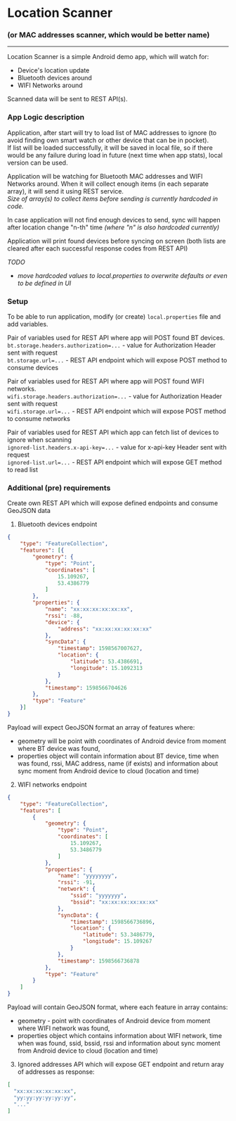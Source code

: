 # Location Scanner
### (or MAC addresses scanner, which would be better name)    
___  
Location Scanner is a simple Android demo app, which will watch for:
* Device's location update
* Bluetooth devices around
* WIFI Networks around  
  
Scanned data will be sent to REST API(s).


### App Logic description

Application, after start will try to load list of MAC addresses to ignore (to avoid finding own smart watch or other device that can be in pocket).  
If list will be loaded successfully, it will be saved in local file, so if there would be any failure during load in future (next time when app stats), local version can be used.

Application will be watching for Bluetooth MAC addresses and WIFI Networks around. When it will collect enough items (in each separate array), it will send it using REST service.  
*Size of array(s) to collect items before sending is currently hardcoded in code.*

In case application will not find enough devices to send, sync will happen after location change "n-th" time *(where "n" is also hardcoded currently)*

Application will print found devices before syncing on screen (both lists are cleared after each successful response codes from REST API)  


*TODO*  
* *move hardcoded values to local.properties to overwrite defaults or even to be defined in UI*  

### Setup

To be able to run application, modify (or create) `local.properties` file and add variables.

Pair of variables used for REST API where app will POST found BT devices.   
`bt.storage.headers.authorization=...` - value for Authorization Header sent with request  
`bt.storage.url=...` - REST API endpoint which will expose POST method to consume devices  

Pair of variables used for REST API where app will POST found WIFI networks.         
`wifi.storage.headers.authorization=...` - value for Authorization Header sent with request  
`wifi.storage.url=...` - REST API endpoint which will expose POST method to consume networks  

Pair of variables used for REST API which app can fetch list of devices to ignore when scanning  
`ignored-list.headers.x-api-key=...` - value for x-api-key Header sent with request  
`ignored-list.url=...` - REST API endpoint which will expose GET method to read list  


### Additional (pre) requirements
Create own REST API which will expose defined endpoints and consume GeoJSON data

1. Bluetooth devices endpoint
```json
{
    "type": "FeatureCollection",
    "features": [{
        "geometry": {
            "type": "Point",
            "coordinates": [
                15.109267,
                53.4386779
            ]
        },
        "properties": {
            "name": "xx:xx:xx:xx:xx:xx",
            "rssi": -88,
            "device": {
                "address": "xx:xx:xx:xx:xx:xx"
            },
            "syncData": {
                "timestamp": 1598567007627,
                "location": {
                    "latitude": 53.4386691,
                    "longitude": 15.1092313
                }
            },
            "timestamp": 1598566704626
        },
        "type": "Feature"
    }]
}
```
Payload will expect GeoJSON format an array of features where: 
* geometry will be point with coordinates of Android device from moment where BT device was found, 
* properties object will contain information about BT device, time when was found, rssi, MAC address, name (if exists) and information about sync moment from Android device to cloud (location and time)

2. WIFI networks endpoint
```json
{
    "type": "FeatureCollection",
    "features": [
        {
            "geometry": {
                "type": "Point",
                "coordinates": [
                    15.109267,
                    53.3486779
                ]
            },
            "properties": {
                "name": "yyyyyyyy",
                "rssi": -91,
                "network": {
                    "ssid": "yyyyyyy",
                    "bssid": "xx:xx:xx:xx:xx:xx"
                },
                "syncData": {
                    "timestamp": 1598566736896,
                    "location": {
                        "latitude": 53.3486779,
                        "longitude": 15.109267
                    }
                },
                "timestamp": 1598566736878
            },
            "type": "Feature"
        }
    ]
}
```
Payload will contain GeoJSON format, where each feature in array contains:
* geometry - point with coordinates of Android device from moment where WIFI network was found, 
* properties object which contains information about WIFI network, time when was found, ssid, bssid, rssi and information about sync moment from Android device to cloud (location and time)

3. Ignored addresses API which will expose GET endpoint and return aray of addresses as response:  
```json
[
  "xx:xx:xx:xx:xx:xx",
  "yy:yy:yy:yy:yy:yy",
  "..."
]

```
